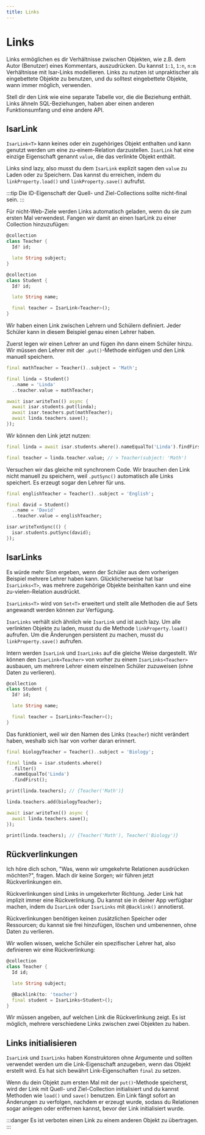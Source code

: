 ```yaml
---
title: Links
---
```


# Links

Links ermöglichen es dir Verhältnisse zwischen Objekten, wie z.B. dem Autor (Benutzer) eines Kommentars, auszudrücken. Du kannst `1:1`, `1:n`, `n:m` Verhältnisse mit Isar-Links modellieren. Links zu nutzen ist unpraktischer als eingebettete Objekte zu benutzen, und du solltest eingebettete Objekte, wann immer möglich, verwenden.

Stell dir den Link wie eine separate Tabelle vor, die die Beziehung enthält. Links ähneln SQL-Beziehungen, haben aber einen anderen Funktionsumfang und eine andere API.

## IsarLink

`IsarLink<T>` kann keines oder ein zugehöriges Objekt enthalten und kann genutzt werden um eine zu-einem-Relation darzustellen. `IsarLink` hat eine einzige Eigenschaft genannt `value`, die das verlinkte Objekt enthält.

Links sind lazy, also musst du dem `IsarLink` explizit sagen den `value` zu Laden oder zu Speichern. Das kannst du erreichen, indem du `linkProperty.load()` und `linkProperty.save()` aufrufst.

:::tip
Die ID-Eigenschaft der Quell- und Ziel-Collections sollte nicht-final sein.
:::

Für nicht-Web-Ziele werden Links automatisch geladen, wenn du sie zum ersten Mal verwendest. Fangen wir damit an einen IsarLink zu einer Collection hinzuzufügen:

```dart
@collection
class Teacher {
  Id? id;

  late String subject;
}

@collection
class Student {
  Id? id;

  late String name;

  final teacher = IsarLink<Teacher>();
}
```

Wir haben einen Link zwischen Lehrern und Schülern definiert. Jeder Schüler kann in diesem Beispiel genau einen Lehrer haben.

Zuerst legen wir einen Lehrer an und fügen ihn dann einem Schüler hinzu. Wir müssen den Lehrer mit der `.put()`-Methode einfügen und den Link manuell speichern.

```dart
final mathTeacher = Teacher()..subject = 'Math';

final linda = Student()
  ..name = 'Linda'
  ..teacher.value = mathTeacher;

await isar.writeTxn(() async {
  await isar.students.put(linda);
  await isar.teachers.put(mathTeacher);
  await linda.teachers.save();
});
```

Wir können den Link jetzt nutzen:

```dart
final linda = await isar.students.where().nameEqualTo('Linda').findFirst();

final teacher = linda.teacher.value; // > Teacher(subject: 'Math')
```

Versuchen wir das gleiche mit synchronem Code. Wir brauchen den Link nicht manuell zu speichern, weil `.putSync()` automatisch alle Links speichert. Es erzeugt sogar den Lehrer für uns.

```dart
final englishTeacher = Teacher()..subject = 'English';

final david = Student()
  ..name = 'David'
  ..teacher.value = englishTeacher;

isar.writeTxnSync(() {
  isar.students.putSync(david);
});
```

## IsarLinks

Es würde mehr Sinn ergeben, wenn der Schüler aus dem vorherigen Beispiel mehrere Lehrer haben kann. Glücklicherweise hat Isar `IsarLinks<T>`, was mehrere zugehörige Objekte beinhalten kann und eine zu-vielen-Relation ausdrückt.

`IsarLinks<T>` wird von `Set<T>` erweitert und stellt alle Methoden die auf Sets angewandt werden können zur Verfügung.

`IsarLinks` verhält sich ähnlich wie `IsarLink` und ist auch lazy. Um alle verlinkten Objekte zu laden, musst du die Methode `linkProperty.load()` aufrufen. Um die Änderungen persistent zu machen, musst du `linkProperty.save()` aufrufen.

Intern werden `IsarLink` und `IsarLinks` auf die gleiche Weise dargestellt. Wir können den `IsarLink<Teacher>` von vorher zu einem `IsarLinks<Teacher>` ausbauen, um mehrere Lehrer einem einzelnen Schüler zuzuweisen (ohne Daten zu verlieren).

```dart
@collection
class Student {
  Id? id;

  late String name;

  final teacher = IsarLinks<Teacher>();
}
```

Das funktioniert, weil wir den Namen des Links (`teacher`) nicht verändert haben, weshalb sich Isar von vorher daran erinnert.

```dart
final biologyTeacher = Teacher()..subject = 'Biology';

final linda = isar.students.where()
  .filter()
  .nameEqualTo('Linda')
  .findFirst();

print(linda.teachers); // {Teacher('Math')}

linda.teachers.add(biologyTeacher);

await isar.writeTxn(() async {
  await linda.teachers.save();
});

print(linda.teachers); // {Teacher('Math'), Teacher('Biology')}
```

## Rückverlinkungen

Ich höre dich schon, "Was, wenn wir umgekehrte Relationen ausdrücken möchten?", fragen. Mach dir keine Sorgen; wir führen jetzt Rückverlinkungen ein.

Rückverlinkungen sind Links in umgekerhrter Richtung. Jeder Link hat implizit immer eine Rückverlinkung. Du kannst sie in deiner App verfügbar machen, indem du `IsarLink` oder `IsarLinks` mit `@Backlink()` annotierst.

Rückverlinkungen benötigen keinen zusätzlichen Speicher oder Ressourcen; du kannst sie frei hinzufügen, löschen und umbenennen, ohne Daten zu verlieren.

Wir wollen wissen, welche Schüler ein spezifischer Lehrer hat, also definieren wir eine Rückverlinkung:

```dart
@collection
class Teacher {
  Id id;

  late String subject;

  @Backlink(to: 'teacher')
  final student = IsarLinks<Student>();
}
```

Wir müssen angeben, auf welchen Link die Rückverlinkung zeigt. Es ist möglich, mehrere verschiedene Links zwischen zwei Objekten zu haben.

## Links initialisieren

`IsarLink` und `IsarLinks` haben Konstruktoren ohne Argumente und sollten verwendet werden um die Link-Eigenschaft anzugeben, wenn das Objekt erstellt wird. Es hat sich bewährt Link-Eigenschaften `final` zu setzen.

Wenn du dein Objekt zum ersten Mal mit der `put()`-Methode speicherst, wird der Link mit Quell- und Ziel-Collection initialisiert und du kannst Methoden wie `load()` und `save()` benutzen. Ein Link fängt sofort an Änderungen zu verfolgen, nachdem er erzeugt wurde, sodass du Relationen sogar anlegen oder entfernen kannst, bevor der Link initialisiert wurde.

:::danger
Es ist verboten einen Link zu einem anderen Objekt zu übertragen.
:::
